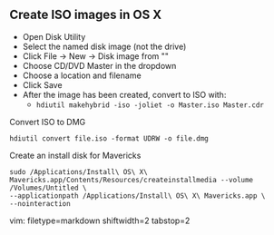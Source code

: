 ## Create ISO images in OS X ##

- Open Disk Utility
- Select the named disk image (not the drive)
- Click File -> New -> Disk image from "<named image>"
- Choose CD/DVD Master in the dropdown
- Choose a location and filename
- Click Save
- After the image has been created, convert to ISO with:
  - `hdiutil makehybrid -iso -joliet -o Master.iso Master.cdr`

Convert ISO to DMG

    hdiutil convert file.iso -format UDRW -o file.dmg

Create an install disk for Mavericks

    sudo /Applications/Install\ OS\ X\ Mavericks.app/Contents/Resources/createinstallmedia --volume /Volumes/Untitled \
    --applicationpath /Applications/Install\ OS\ X\ Mavericks.app \
    --nointeraction

vim: filetype=markdown shiftwidth=2 tabstop=2
